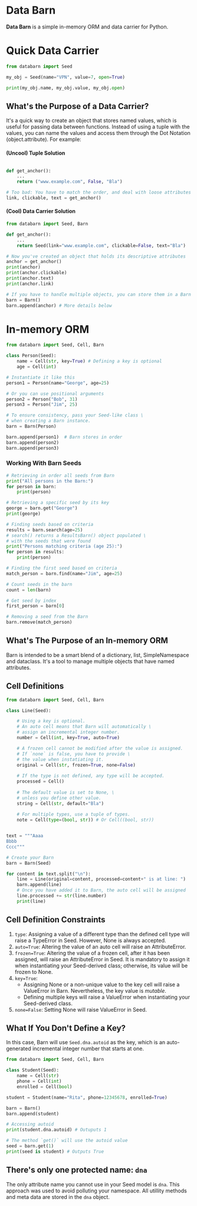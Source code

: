 # Data Barn
**Data Barn** is a simple in-memory ORM and data carrier for Python.

# Quick Data Carrier

```Python
from databarn import Seed

my_obj = Seed(name="VPN", value=7, open=True)

print(my_obj.name, my_obj.value, my_obj.open)
```

## What's the Purpose of a Data Carrier?

It's a quick way to create an object that stores named values, which is useful for passing data between functions. Instead of using a tuple with the values, you can name the values and access them through the Dot Notation (object.attribute). For example:

#### (Uncool) Tuple Solution

```Python

def get_anchor():
    ...
    return ("www.example.com", False, "Bla")

# Too bad: You have to match the order, and deal with loose attributes
link, clickable, text = get_anchor()
```

#### (Cool) Data Carrier Solution

```Python
from databarn import Seed, Barn

def get_anchor():
    ...
    return Seed(link="www.example.com", clickable=False, text="Bla")

# Now you've created an object that holds its descriptive attributes
anchor = get_anchor()
print(anchor)
print(anchor.clickable)
print(anchor.text)
print(anchor.link)

# If you have to handle multiple objects, you can store them in a Barn
barn = Barn()
barn.append(anchor) # More details below
```


# In-memory ORM

```Python
from databarn import Seed, Cell, Barn

class Person(Seed):
    name = Cell(str, key=True) # Defining a key is optional
    age = Cell(int)

# Instantiate it like this
person1 = Person(name="George", age=25)

# Or you can use positional arguments
person2 = Person("Bob", 31)
person3 = Person("Jim", 25)

# To ensure consistency, pass your Seed-like class \
# when creating a Barn instance.
barn = Barn(Person)

barn.append(person1)  # Barn stores in order
barn.append(person2)
barn.append(person3)
```

### Working With Barn Seeds

```Python
# Retrieving in order all seeds from Barn
print("All persons in the Barn:")
for person in barn:
    print(person)

# Retrieving a specific seed by its key
george = barn.get("George")
print(george)

# Finding seeds based on criteria
results = barn.search(age=25)
# search() returns a ResultsBarn() object populated \
# with the seeds that were found
print("Persons matching criteria (age 25):")
for person in results:
    print(person)

# Finding the first seed based on criteria
match_person = barn.find(name="Jim", age=25)

# Count seeds in the barn
count = len(barn)

# Get seed by index
first_person = barn[0]

# Removing a seed from the Barn
barn.remove(match_person)
```

## What's The Purpose of an In-memory ORM

Barn is intended to be a smart blend of a dictionary, list, SimpleNamespace and dataclass. It's a tool to manage multiple objects that have named attributes.

## Cell Definitions

```Python
from databarn import Seed, Cell, Barn

class Line(Seed):

    # Using a key is optional.
    # An auto cell means that Barn will automatically \
    # assign an incremental integer number.
    number = Cell(int, key=True, auto=True)

    # A frozen cell cannot be modified after the value is assigned.
    # If `none` is false, you have to provide \
    # the value when instatiating it.
    original = Cell(str, frozen=True, none=False)
    
    # If the type is not defined, any type will be accepted.
    processed = Cell()
    
    # The default value is set to None, \
    # unless you define other value.
    string = Cell(str, default="Bla")
    
    # For multiple types, use a tuple of types.
    note = Cell(type=(bool, str)) # Or Cell((bool, str))


text = """Aaaa
Bbbb
Cccc"""

# Create your Barn
barn = Barn(Seed)

for content in text.split("\n"):
    line = Line(original=content, processed=content+" is at line: ")
    barn.append(line)
    # Once you have added it to Barn, the auto cell will be assigned
    line.processed += str(line.number)
    print(line)
```

## Cell Definition Constraints

1. `type`: Assigning a value of a different type than the defined cell type will raise a TypeError in Seed. However, None is always accepted.
2. `auto=True`: Altering the value of an auto cell will raise an AttributeError.
3. `frozen=True`: Altering the value of a frozen cell, after it has been assigned, will raise an AttributeError in Seed. It is mandatory to assign it when instantiating your Seed-derived class; otherwise, its value will be frozen to None.
4. `key=True`:
    - Assigning None or a non-unique value to the key cell will raise a ValueError in Barn. Nevertheless, the key value is *mutable*.
    - Defining multiple keys will raise a ValueError when instantiating your Seed-derived class.
6. `none=False`: Setting None will raise ValueError in Seed.

## What If You Don't Define a Key?

In this case, Barn will use `Seed.dna.autoid` as the key, which is an auto-generated incremental integer number that starts at one.

```Python
from databarn import Seed, Cell, Barn

class Student(Seed):
    name = Cell(str)
    phone = Cell(int)
    enrolled = Cell(bool)

student = Student(name="Rita", phone=12345678, enrolled=True)

barn = Barn()
barn.append(student)

# Accessing autoid
print(student.dna.autoid) # Outuputs 1

# The method `get()` will use the autoid value
seed = barn.get(1)
print(seed is student) # Outputs True
```

## There's only one protected name: `dna`
The only attribute name you cannot use in your Seed model is `dna`. This approach was used to avoid polluting your namespace. All utillity methods and meta data are stored in the `dna` object.